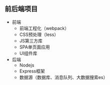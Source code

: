 
## 前后端项目

- 前端
	- 前端工程化（webpack）
	- CSS预处理（less）
	- JS第三方库
	- SPA单页面应用
	- UI组件库
- 后端
	- Nodejs
	- Express框架
	- 数据源（数据库、消息队列、大数据搜索es）


## 